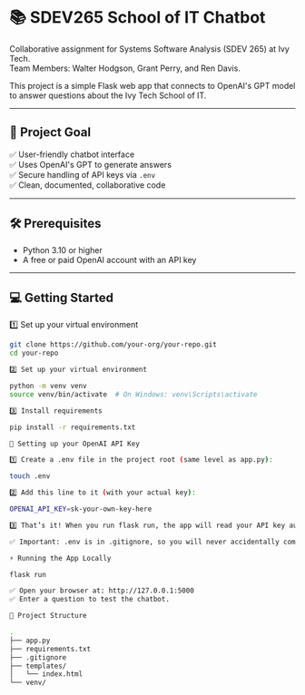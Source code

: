 # 📚 SDEV265 School of IT Chatbot

Collaborative assignment for Systems Software Analysis (SDEV 265) at Ivy Tech.  
Team Members: Walter Hodgson, Grant Perry, and Ren Davis.

This project is a simple Flask web app that connects to OpenAI's GPT model to answer questions about the Ivy Tech School of IT.  

---

## 🚀 Project Goal

✅ User-friendly chatbot interface  
✅ Uses OpenAI's GPT to generate answers  
✅ Secure handling of API keys via `.env`  
✅ Clean, documented, collaborative code

---

## 🛠️ Prerequisites

- Python 3.10 or higher
- A free or paid OpenAI account with an API key

---

## 💻 Getting Started

1️⃣ Set up your virtual environment

```bash
git clone https://github.com/your-org/your-repo.git
cd your-repo

2️⃣ Set up your virtual environment

python -m venv venv
source venv/bin/activate  # On Windows: venv\Scripts\activate

3️⃣ Install requirements

pip install -r requirements.txt

🔑 Setting up your OpenAI API Key

1️⃣ Create a .env file in the project root (same level as app.py):

touch .env

2️⃣ Add this line to it (with your actual key):

OPENAI_API_KEY=sk-your-own-key-here

3️⃣ That’s it! When you run flask run, the app will read your API key automatically.

✅ Important: .env is in .gitignore, so you will never accidentally commit your secret key to GitHub.

⚡️ Running the App Locally

flask run

✅ Open your browser at: http://127.0.0.1:5000
✅ Enter a question to test the chatbot.

🧭 Project Structure

.
├── app.py
├── requirements.txt
├── .gitignore
├── templates/
│   └── index.html
└── venv/